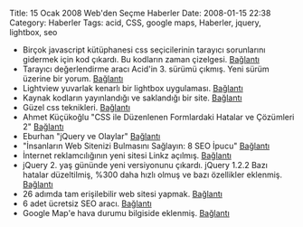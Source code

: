 Title: 15 Ocak 2008 Web&#039;den Seçme Haberler
Date: 2008-01-15 22:38
Category: Haberler
Tags: acid, CSS, google maps, Haberler, jquery, lightbox, seo

-   Birçok javascript kütüphanesi css seçicilerinin tarayıcı sorunlarını
    gidermek için kod çıkardı. Bu kodların zaman çizelgesi. [Bağlantı][]
-   Tarayıcı değerlendirme aracı Acid'in 3. sürümü çıkmış. Yeni sürüm
    üzerine bir yorum. [Bağlantı][1]
-   Lightview yuvarlak kenarlı bir lightbox uygulaması. [Bağlantı][2]
-   Kaynak kodların yayınlandığı ve saklandığı bir site. [Bağlantı][3]
-   Güzel css teknikleri. [Bağlantı][4]
-   Ahmet Küçükoğlu "CSS ile Düzenlenen Formlardaki Hatalar ve Çözümleri
    2" [Bağlantı][5]
-   Eburhan "jQuery ve Olaylar" [Bağlantı][6]
-   "İnsanların Web Sitenizi Bulmasını Sağlayın: 8 SEO İpucu"
    [Bağlantı][7]
-   İnternet reklamcılığının yeni sitesi Linkz açılmış. [Bağlantı][8]
-   jQuery 2. yaş gününde yeni versiyonunu çıkardı. jQuery 1.2.2 Bazı
    hatalar düzeltilmiş, %300 daha hızlı olmuş ve bazı özellikler
    eklenmiş. [Bağlantı][9]
-   26 adımda tam erişilebilir web sitesi yapmak. [Bağlantı][10]
-   6 adet ücretsiz SEO aracı. [Bağlantı][11]
-   Google Map'e hava durumu bilgiside eklenmiş. [Bağlantı][12]

</p>

  [Bağlantı]: http://paul.irish.aurgasm.us/2008/javascript-css-selector-engine-timeline/
    "css seçicileri"
  [1]: http://ejohn.org/blog/acid3-tackles-ecmascript/ "Acid 3"
  [2]: http://www.nickstakenburg.com/projects/lightview/
    "yuvarlak kenarlı lightbox"
  [3]: http://snipplr.com/ "kaynak kodlar"
  [4]: http://mondaybynoon.com/2008/01/14/improving-your-process-css-techniques-part-2/
    "css teknikleri"
  [5]: http://www.ahmetblog.net/css-ile-duzenlenen-formlardaki-hatalar-ve-cozumleri-2/
    "form elemanları"
  [6]: http://www.eburhan.com/jquery-ve-olaylar/ "olaylar"
  [7]: http://www.microsoft.com/turkiye/girisimci/products/howto/help-people-find-your-web-site.mspx
    "seo ipucu"
  [8]: http://www.linkz.net/ "Linkz"
  [9]: http://docs.jquery.com/Release:jQuery_1.2.2 "jQuery 1.2.2"
  [10]: http://www.webmasterworld.com/accessibility_usability/3548855.htm
    "26 adım"
  [11]: http://seonoobs.com/6-free-seo-tools-you-cant-live-without/
    "SEO araçları"
  [12]: http://blogs.pcworld.com/staffblog/archives/006268.html
    "hava durumu"
